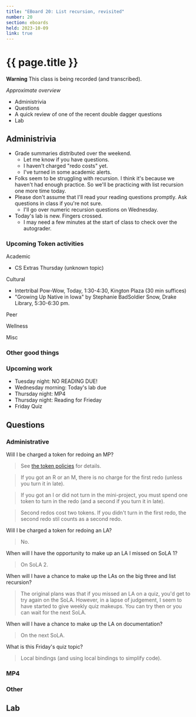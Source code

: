 ```yaml
---
title: "EBoard 20: List recursion, revisited"
number: 20
section: eboards
held: 2023-10-09
link: true
---
```

# {{ page.title }}

**Warning** This class is being recorded (and transcribed).

_Approximate overview_

* Administrivia
* Questions
* A quick review of one of the recent double dagger questions
* Lab

Administrivia
-------------

* Grade summaries distributed over the weekend.  
    * Let me know if you have questions.
    * I haven't charged "redo costs" yet.
    * I've turned in some academic alerts.
* Folks seem to be struggling with recursion.  I think it's because we
  haven't had enough practice.  So we'll be practicing with list recursion
  one more time today.
* Please don't assume that I'll read your reading questions promptly.  Ask
  questions in class if you're not sure.
    * I'll go over numeric recursion questions on Wednesday.
* Today's lab is new.  Fingers crossed.
    * I may need a few minutes at the start of class to check over the
      autograder.

### Upcoming Token activities

Academic

* CS Extras Thursday (unknown topic)

Cultural

* Intertribal Pow-Wow, Today, 1:30-4:30, Kington Plaza (30 min suffices)
* "Growing Up Native in Iowa" by Stephanie BadSoldier Snow, Drake Library,
  5:30-6:30 pm.

Peer

Wellness

Misc

### Other good things

### Upcoming work

* Tuesday night: NO READING DUE!
* Wednesday morning: Today's lab due
* Thursday night: MP4
* Thursday night: Reading for Frieday
* Friday Quiz

Questions
---------

### Administrative

Will I be charged a token for redoing an MP?

> See [the token policies](https://rebelsky.cs.grinnell.edu/Courses/CSC151/2023Fa/handouts/tokens) for details.

> If you got an R or an M, there is no charge for the first redo
  (unless you turn it in late).

> If you got an I or did not turn in the mini-project, you must
  spend one token to turn in the redo (and a second if you turn it
  in late).

> Second redos cost two tokens.  If you didn't turn in the first
  redo, the second redo stil counts as a second redo.

Will I be charged a token for redoing an LA?

> No.

When will I have the opportunity to make up an LA I missed on SoLA 1?

> On SoLA 2.

When will I have a chance to make up the LAs on the big three and list
recursion?

> The original plans was that if you missed an LA on a quiz, you'd get to
  try again on the SoLA.  However, in a lapse of judgement, I seem to 
  have started to give weekly quiz makeups.  You can try then or you can
  wait for the next SoLA.

When will I have a chance to make up the LA on documentation?

> On the next SoLA.

What is this Friday's quiz topic?

> Local bindings (and using local bindings to simplify code).

### MP4

### Other

Lab
---


